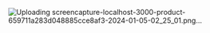 ![Uploading screencapture-localhost-3000-product-659711a283d048885cce8af3-2024-01-05-02_25_01.png…]()

